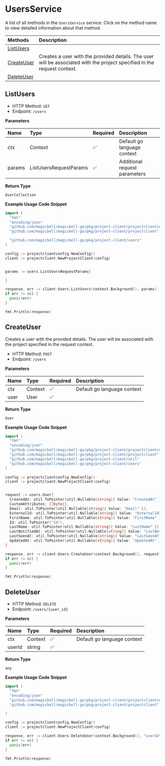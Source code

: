 # UsersService

A list of all methods in the `UsersService` service. Click on the method name to view detailed information about that method.

| Methods                   | Description                                                                                                              |
| :------------------------ | :----------------------------------------------------------------------------------------------------------------------- |
| [ListUsers](#listusers)   |                                                                                                                          |
| [CreateUser](#createuser) | Creates a user with the provided details. The user will be associated with the project specified in the request context. |
| [DeleteUser](#deleteuser) |                                                                                                                          |

## ListUsers

- HTTP Method: `GET`
- Endpoint: `/users`

**Parameters**

| Name   | Type                   | Required | Description                   |
| :----- | :--------------------- | :------- | :---------------------------- |
| ctx    | Context                | ✅       | Default go language context   |
| params | ListUsersRequestParams | ✅       | Additional request parameters |

**Return Type**

`UserCollection`

**Example Usage Code Snippet**

```go
import (
  "fmt"
  "encoding/json"
  "github.com/magicbell/magicbell-go/pkg/project-client/projectclientconfig"
  "github.com/magicbell/magicbell-go/pkg/project-client/projectclient"

  "github.com/magicbell/magicbell-go/pkg/project-client/users"
)

config := projectclientconfig.NewConfig()
client := projectclient.NewProjectClient(config)


params := users.ListUsersRequestParams{

}

response, err := client.Users.ListUsers(context.Background(), params)
if err != nil {
  panic(err)
}

fmt.Println(response)
```

## CreateUser

Creates a user with the provided details. The user will be associated with the project specified in the request context.

- HTTP Method: `POST`
- Endpoint: `/users`

**Parameters**

| Name | Type    | Required | Description                 |
| :--- | :------ | :------- | :-------------------------- |
| ctx  | Context | ✅       | Default go language context |
| user | User    | ✅       |                             |

**Return Type**

`User`

**Example Usage Code Snippet**

```go
import (
  "fmt"
  "encoding/json"
  "github.com/magicbell/magicbell-go/pkg/project-client/projectclientconfig"
  "github.com/magicbell/magicbell-go/pkg/project-client/projectclient"
  "github.com/magicbell/magicbell-go/pkg/project-client/util"
  "github.com/magicbell/magicbell-go/pkg/project-client/users"
)

config := projectclientconfig.NewConfig()
client := projectclient.NewProjectClient(config)


request := users.User{
  CreatedAt: util.ToPointer(util.Nullable[string]{ Value: "CreatedAt" }),
  CustomAttributes: []byte{},
  Email: util.ToPointer(util.Nullable[string]{ Value: "Email" }),
  ExternalId: util.ToPointer(util.Nullable[string]{ Value: "ExternalId" }),
  FirstName: util.ToPointer(util.Nullable[string]{ Value: "FirstName" }),
  Id: util.ToPointer("Id"),
  LastName: util.ToPointer(util.Nullable[string]{ Value: "LastName" }),
  LastNotifiedAt: util.ToPointer(util.Nullable[string]{ Value: "LastNotifiedAt" }),
  LastSeenAt: util.ToPointer(util.Nullable[string]{ Value: "LastSeenAt" }),
  UpdatedAt: util.ToPointer(util.Nullable[string]{ Value: "UpdatedAt" }),
}

response, err := client.Users.CreateUser(context.Background(), request)
if err != nil {
  panic(err)
}

fmt.Println(response)
```

## DeleteUser

- HTTP Method: `DELETE`
- Endpoint: `/users/{user_id}`

**Parameters**

| Name   | Type    | Required | Description                 |
| :----- | :------ | :------- | :-------------------------- |
| ctx    | Context | ✅       | Default go language context |
| userId | string  | ✅       |                             |

**Return Type**

`any`

**Example Usage Code Snippet**

```go
import (
  "fmt"
  "encoding/json"
  "github.com/magicbell/magicbell-go/pkg/project-client/projectclientconfig"
  "github.com/magicbell/magicbell-go/pkg/project-client/projectclient"

)

config := projectclientconfig.NewConfig()
client := projectclient.NewProjectClient(config)

response, err := client.Users.DeleteUser(context.Background(), "userId")
if err != nil {
  panic(err)
}

fmt.Println(response)
```
